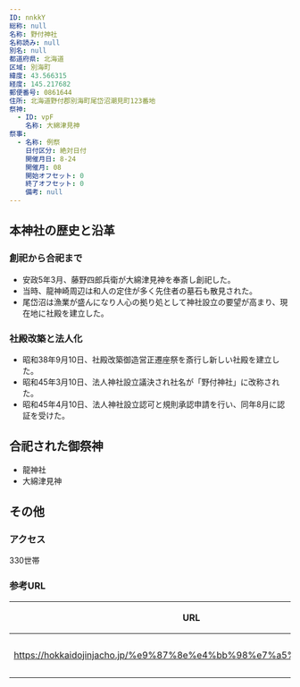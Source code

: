 ```yaml
---
ID: nnkkY
総称: null
名称: 野付神社
名称読み: null
別名: null
都道府県: 北海道
区域: 別海町
緯度: 43.566315
経度: 145.217682
郵便番号: 0861644
住所: 北海道野付郡別海町尾岱沼潮見町123番地
祭神:
  - ID: vpF
    名称: 大綿津見神
祭事:
  - 名称: 例祭
    日付区分: 絶対日付
    開催月日: 8-24
    開催月: 08
    開始オフセット: 0
    終了オフセット: 0
    備考: null
---
```


## 本神社の歴史と沿革

### 創祀から合祀まで

- 安政5年3月、藤野四郎兵衛が大綿津見神を奉斎し創祀した。
- 当時、龍神崎周辺は和人の定住が多く先住者の墓石も散見された。
- 尾岱沼は漁業が盛んになり人心の拠り処として神社設立の要望が高まり、現在地に社殿を建立した。

### 社殿改築と法人化

- 昭和38年9月10日、社殿改築御造営正遷座祭を斎行し新しい社殿を建立した。
- 昭和45年3月10日、法人神社設立議決され社名が「野付神社」に改称された。
- 昭和45年4月10日、法人神社設立認可と規則承認申請を行い、同年8月に認証を受けた。

## 合祀された御祭神

- 龍神社
- 大綿津見神

## その他

### アクセス

330世帯

### 参考URL

| URL                                                               | 説明   |
| ----------------------------------------------------------------- | ------ |
| https://hokkaidojinjacho.jp/%e9%87%8e%e4%bb%98%e7%a5%9e%e7%a4%be/ | 神社庁 |
